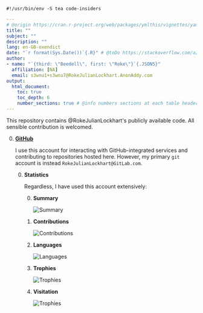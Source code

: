 ```shebang
#!/usr/bin/env -S tea code-insiders
```

```.yaml
---
# @origin https://cran.r-project.org/web/packages/ymlthis/vignettes/yaml-fieldguide.html
title: ""
subject: ""
description: ""
lang: en-GB-oxendict
date: "`r format(Sys.Date())`{.R}" # @toDo https://stackoverflow.com/a/29518651/9731176
author:
- name: "`{third: \"Beedell\", first: \"Roke\"}`{.JSON5}"
  affiliation: [NA]
  email: s3wnu1+s3wnu7@RokeJulianLockhart.AnonAddy.com
output:
  html_document:
    toc: true
    toc_depth: 6
    number_sections: true # @info numbers sections at each table header
---
```

This repository contains @RokeJulianLockhart's publicly available code. All sensible contribution is welcomed.

0.	**[GitHub](https://linksta.cc/going/7364?https://linksta.cc/going/7361?https://github.com/rokejulianlockhart)**

	I use this account for interacting with GitHub-integrated services and contributing to repositories hosted here. However, my primary `git` account is instead `RokeJulianLockhart@GitLab.com`.
	
	0.	**Statistics**

		Regardless, I have used this account extensively:

		0.	**Summary**

     		![Summary](https://github-readme-stats.vercel.app/api?username=rokejulianlockhart&theme=transparent&hide_border=false&include_all_commits=true&count_private=true)
    	
		0.	**Contributions**

  			![Contributions](https://github-readme-streak-stats.herokuapp.com/?user=rokejulianlockhart&theme=transparent&hide_border=false)

		0.	**Languages**

			![Languages](https://github-readme-stats.vercel.app/api/top-langs/?username=rokejulianlockhart&theme=transparent&hide_border=false&include_all_commits=false&count_private=false&layout=compact)
	
		0.	**Trophies**
	  	
			![Trophies](https://github-profile-trophy.vercel.app/?username=rokejulianlockhart&theme=default&no-frame=false&no-bg=false&margin-w=4)
		
		0.	**Visitation**
	  	
			![Trophies](https://visitcount.itsvg.in/api?id=rokejulianlockhart&icon=0&color=0)
